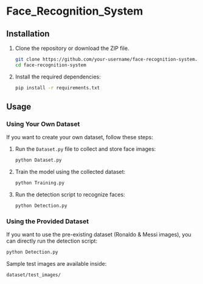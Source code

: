 # Face_Recognition_System

## Installation

1. Clone the repository or download the ZIP file.

   ```sh
   git clone https://github.com/your-username/face-recognition-system.git
   cd face-recognition-system
   ```

2. Install the required dependencies:

   ```sh
   pip install -r requirements.txt
   ```

## Usage

### Using Your Own Dataset

If you want to create your own dataset, follow these steps:

1. Run the `Dataset.py` file to collect and store face images:
   
   ```sh
   python Dataset.py
   ```

2. Train the model using the collected dataset:
   
   ```sh
   python Training.py
   ```

3. Run the detection script to recognize faces:
   
   ```sh
   python Detection.py
   ```

### Using the Provided Dataset

If you want to use the pre-existing dataset (Ronaldo & Messi images), you can directly run the detection script:

```sh
python Detection.py
```

Sample test images are available inside:

```
dataset/test_images/
```



